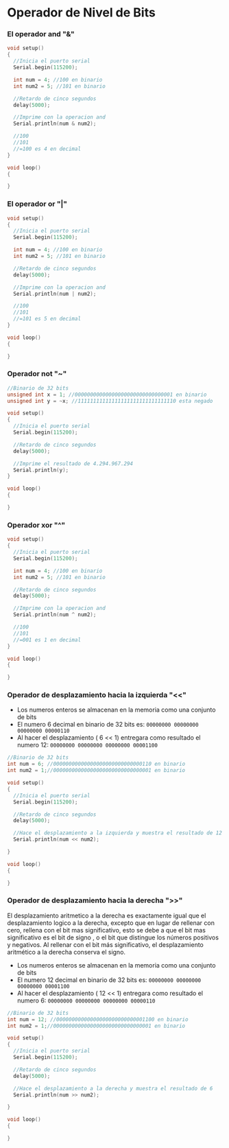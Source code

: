 # Operador de Nivel de Bits

### El operador and "&" 

```c++
void setup()
{
  //Inicia el puerto serial
  Serial.begin(115200);

  int num = 4; //100 en binario
  int num2 = 5; //101 en binario

  //Retardo de cinco segundos
  delay(5000);

  //Imprime con la operacion and
  Serial.println(num & num2);

  //100
  //101
  //=100 es 4 en decimal
}

void loop()
{

}
```

### El operador or "|"

```c++
void setup()
{
  //Inicia el puerto serial
  Serial.begin(115200);

  int num = 4; //100 en binario
  int num2 = 5; //101 en binario

  //Retardo de cinco segundos
  delay(5000);

  //Imprime con la operacion and
  Serial.println(num | num2);

  //100
  //101
  //=101 es 5 en decimal
}

void loop()
{

}
```

### Operador not "~"

```c++
//Binario de 32 bits
unsigned int x = 1; //00000000000000000000000000000001 en binario
unsigned int y = ~x; //11111111111111111111111111111110 esta negado

void setup()
{
  //Inicia el puerto serial
  Serial.begin(115200);

  //Retardo de cinco segundos
  delay(5000);

  //Imprime el resultado de 4.294.967.294
  Serial.println(y);
}

void loop() 
{

}
```

### Operador xor "^"
```c++
void setup()
{
  //Inicia el puerto serial
  Serial.begin(115200);

  int num = 4; //100 en binario
  int num2 = 5; //101 en binario

  //Retardo de cinco segundos
  delay(5000);

  //Imprime con la operacion and
  Serial.println(num ^ num2);

  //100
  //101
  //=001 es 1 en decimal
}

void loop()
{

}
```

### Operador de desplazamiento hacia la izquierda "<<"
* Los numeros enteros se almacenan en la memoria como una conjunto de bits
* El numero 6 decimal en binario de 32 bits es: ``` 00000000 00000000 00000000 00000110 ```
* Al hacer el desplazamiento ( 6 << 1) entregara como resultado el numero 12: ``` 00000000 00000000 00000000 00001100 ```


```c++
//Binario de 32 bits
int num = 6; //00000000000000000000000000000110 en binario
int num2 = 1;//00000000000000000000000000000001 en binario

void setup()
{
  //Inicia el puerto serial
  Serial.begin(115200);

  //Retardo de cinco segundos
  delay(5000);

  //Hace el desplazamiento a la izquierda y muestra el resultado de 12
  Serial.println(num << num2);

}

void loop()
{

}
```

### Operador de desplazamiento hacia la derecha ">>"
El desplazamiento aritmetico a la derecha es exactamente igual que el desplazamiento logico a la derecha, excepto que en lugar de rellenar con cero, rellena con el bit mas significativo, esto se debe a que el bit mas significativo es el bit de signo , o el bit que distingue los números positivos y negativos. Al rellenar con el bit más significativo, el desplazamiento aritmético a la derecha conserva el signo.

* Los numeros enteros se almacenan en la memoria como una conjunto de bits
* El numero 12 decimal en binario de 32 bits es: ``` 00000000 00000000 00000000 00001100 ```
* Al hacer el desplazamiento ( 12 << 1) entregara como resultado el numero 6: ``` 00000000 00000000 00000000 00000110 ```

```c++
//Binario de 32 bits
int num = 12; //00000000000000000000000000001100 en binario
int num2 = 1;//00000000000000000000000000000001 en binario

void setup()
{
  //Inicia el puerto serial
  Serial.begin(115200);

  //Retardo de cinco segundos
  delay(5000);

  //Hace el desplazamiento a la derecha y muestra el resultado de 6
  Serial.println(num >> num2);

}

void loop()
{

}
```
